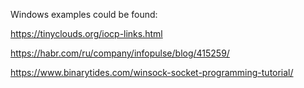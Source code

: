 Windows examples could be found:

https://tinyclouds.org/iocp-links.html

https://habr.com/ru/company/infopulse/blog/415259/

https://www.binarytides.com/winsock-socket-programming-tutorial/